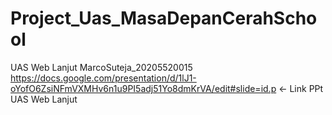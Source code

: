 # Project_Uas_MasaDepanCerahSchool
UAS Web Lanjut MarcoSuteja_20205520015
https://docs.google.com/presentation/d/1lJ1-oYofO6ZsiNFmVXMHv6n1u9PI5adj51Yo8dmKrVA/edit#slide=id.p <- Link PPt UAS Web Lanjut
